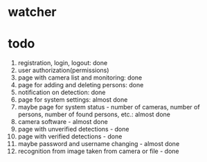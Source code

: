 # watcher

# todo
1. registration, login, logout: done
2. user authorization(permissions)
3. page with camera list and monitoring: done
4. page for adding and deleting persons: done
5. notification on detection: done
6. page for system settings: almost done
7. maybe page for system status - number of cameras, number of persons, number of found persons, etc.: almost done
8. camera software - almost done
9. page with unverified detections - done
10. page with verified detections - done
11. maybe password and username changing - almost done
12. recognition from image taken from camera or file - done
